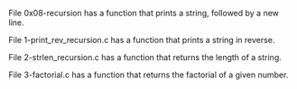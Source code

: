 File 0x08-recursion has a function that prints a string, followed by a new line.

File 1-print_rev_recursion.c has a function that prints a string in reverse.

File 2-strlen_recursion.c has a function that returns the length of a string.

File 3-factorial.c has a function that returns the factorial of a given number. 


